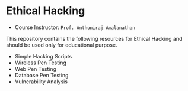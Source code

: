 # Ethical Hacking
- Course Instructor: `Prof. Anthoniraj Amalanathan`

This repository contains the following resources for Ethical Hacking and should be used only for educational purpose.
- Simple Hacking Scripts
- Wireless Pen Testing
- Web Pen Testing
- Database Pen Testing
- Vulnerability Analysis

